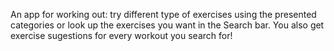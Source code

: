 An app for working out: try different type of exercises using the presented categories or look up the exercises you want in the Search bar. You also get exercise sugestions for every workout you search for!

